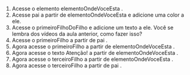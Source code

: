 1. Acesse o elemento elementoOndeVoceEsta .
2. Acesse pai a partir de elementoOndeVoceEsta e adicione uma color a ele.
3. Acesse o primeiroFilhoDoFilho e adicione um texto a ele. Você se lembra dos vídeos da aula anterior, como fazer isso?
4. Acesse o primeiroFilho a partir de pai .
5. Agora acesse o primeiroFilho a partir de elementoOndeVoceEsta .
6. Agora acesse o texto Atenção! a partir de elementoOndeVoceEsta .
7. Agora acesse o terceiroFilho a partir de elementoOndeVoceEsta .
8. Agora acesse o terceiroFilho a partir de pai .
